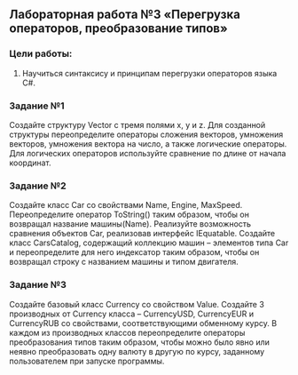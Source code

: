 ## Лабораторная работа №3 «Перегрузка операторов, преобразование типов»

### Цели работы:
1.	Научиться синтаксису и принципам перегрузки операторов языка C#.

### Задание №1
Создайте структуру Vector с тремя полями x, y и z. 
Для созданной структуры переопределите операторы сложения векторов, умножения векторов, умножения вектора на число, а также логические операторы. Для логических операторов используйте сравнение по длине от начала координат.

### Задание №2
Создайте класс Car со свойствами Name, Engine, MaxSpeed. Переопределите оператор ToString() таким образом, чтобы он возвращал название машины(Name). Реализуйте возможность сравнения объектов Car, реализовав интерфейс IEquatable<Car>. 
Создайте класс CarsCatalog, содержащий коллекцию машин – элементов типа Car и переопределите для него индексатор таким образом, чтобы он возвращал строку с названием машины и типом двигателя.

### Задание №3
Создайте базовый класс Currency со свойством Value. Создайте 3 производных от Currency класса – CurrencyUSD, CurrencyEUR и CurrencyRUB со свойствами, соответствующими обменному курсу. В каждом из производных классов переопределите операторы преобразования типов таким образом, чтобы можно было явно или неявно преобразовать одну валюту в другую по курсу, заданному пользователем при запуске программы.
